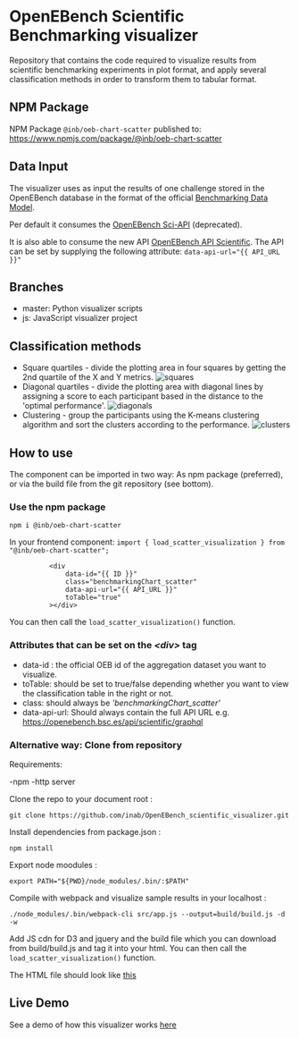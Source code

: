 # OpenEBench Scientific Benchmarking visualizer
Repository that contains the code required to visualize results from scientific benchmarking experiments in plot format, and apply several classification methods in order to transform them to tabular format.

## NPM Package
NPM Package `@inb/oeb-chart-scatter` published to: https://www.npmjs.com/package/@inb/oeb-chart-scatter

## Data Input
The visualizer uses as input the results of one challenge stored in the OpenEBench database in the format of the official [Benchmarking Data Model](https://github.com/inab/benchmarking-data-model).

Per default it consumes the [OpenEBench Sci-API](https://openebench.bsc.es/sciapi/) (deprecated).

It is also able to consume the new API [OpenEBench API Scientific](https://dev-openebench.bsc.es/api/scientific/). 
The API can be set by supplying the following attribute: `data-api-url="{{ API_URL }}"`

## Branches
* master: Python visualizer scripts 
* js: JavaScript visualizer project

## Classification methods
* Square quartiles - divide the plotting area in four squares by getting the 2nd quartile of the X and Y metrics.
![squares](pictures/sqr_example.png)
* Diagonal quartiles - divide the plotting area with diagonal lines by assigning a score to each participant based in the distance to the 'optimal performance'.
![diagonals](pictures/diag_example.png)
* Clustering - group the participants using the K-means clustering algorithm and sort the clusters according to the performance.
![clusters](pictures/clusters_example.png)


## How to use

The component can be imported in two way: As npm package (preferred), or via the build file from the git repository (see bottom).

### Use the npm package

`npm i @inb/oeb-chart-scatter`

In your frontend component:
`import { load_scatter_visualization } from "@inb/oeb-chart-scatter";`

```                          
          <div
              data-id="{{ ID }}"
              class="benchmarkingChart_scatter"
              data-api-url="{{ API_URL }}"
              toTable="true"
          ></div>
```

You can then call the `load_scatter_visualization()` function.

### Attributes that can be set on the _<div\>_ tag

-   data-id : the official OEB id of the aggregation dataset you want to visualize.
-   toTable: should be set to true/false depending whether you want to view the classification table in the right or not.
-   class: should always be *'benchmarkingChart_scatter'*
-   data-api-url: Should always contain the full API URL e.g. https://openebench.bsc.es/api/scientific/graphql

### Alternative way: Clone from repository

Requirements:

-npm
-http server

Clone the repo to your document root :
```
git clone https://github.com/inab/OpenEBench_scientific_visualizer.git
```

Install dependencies from package.json :
```
npm install 
```

Export node moodules :
```
export PATH="${PWD}/node_modules/.bin/:$PATH"
```
Compile with webpack and visualize sample results in your localhost :
```
./node_modules/.bin/webpack-cli src/app.js --output=build/build.js -d -w
```
Add JS cdn for D3 and jquery and the build file which you can download from build/build.js and tag it into your html. You can then call the `load_scatter_visualization()` function.  

The HTML file should look like [this](./index.html)


## Live Demo
See a demo of how this visualizer works [here](https://inab.github.io/OpenEBench_scientific_visualizer/)



